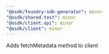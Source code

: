 ```yaml
---
"@osdk/foundry-sdk-generator": minor
"@osdk/shared.test": minor
"@osdk/client.api": minor
"@osdk/client": minor
---
```


Adds fetchMetadata method to client
